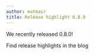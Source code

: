 ```yaml
---
author: matmair
title: Release highlight 0.8.0
---
```

We recently released 0.8.0!

Find release highlights in the blog
